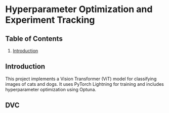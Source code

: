 # Hyperparameter Optimization and Experiment Tracking 

## Table of Contents
1. [Introduction](#introduction)

## Introduction
This project implements a Vision Transformer (ViT) model for classifying images of cats and dogs. It uses PyTorch Lightning for training and includes hyperparameter optimization using Optuna.

## DVC 